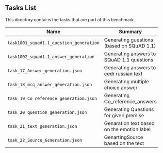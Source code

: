 ## Tasks List 

This directory contains the tasks that are part of this benchmark. 


Name | Summary | Category
---- | ----------- | --------
`task1001_squad1.1_question_generation` | Generating guestions (based on SQuAD 1.1) | Question Generation  
`task1002_squad1.1_answer_generation` | Generating answers to SQuAD 1.1 questions | Answer Generation
`task_17_Answer_generation.json`| Generating answers to cedr russian text | Answer Generation
`task_18_mcq_answer_generation.json` | Generating multiple choice answer | MCQ Answer Generation
`task_19_Co_reference_generation.json` | Generating Co_reference_answers | Co_reference Generation
`task_20_question_generation.json` | Generating Questions for given premise | Question Generation
`task_21_text_generation.json` | Genaration text based on the emotion label | Text Generation
`task_22_Source_Generation.json` | GenartingSource based on the text | Source Generation
